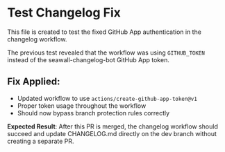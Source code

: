 # Test Changelog Fix

This file is created to test the fixed GitHub App authentication in the changelog workflow.

The previous test revealed that the workflow was using `GITHUB_TOKEN` instead of the seawall-changelog-bot GitHub App token.

## Fix Applied:
- Updated workflow to use `actions/create-github-app-token@v1`
- Proper token usage throughout the workflow
- Should now bypass branch protection rules correctly

**Expected Result**: After this PR is merged, the changelog workflow should succeed and update CHANGELOG.md directly on the dev branch without creating a separate PR.
